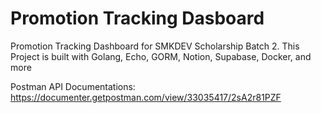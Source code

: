 # Promotion Tracking Dasboard

Promotion Tracking Dashboard for SMKDEV Scholarship Batch 2. This Project is built with Golang, Echo, GORM, Notion, Supabase, Docker, and more


Postman API Documentations: https://documenter.getpostman.com/view/33035417/2sA2r81PZF